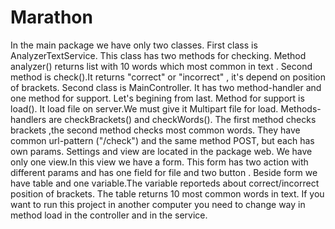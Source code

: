 # Marathon
In the main package we have only two classes.
First class is AnalyzerTextService. This class has two methods for checking.
Method analyzer() returns list with 10 words which most common in text . 
Second method is check().It returns "correct" or "incorrect" , it's depend on position of brackets.
Second class is MainController.
It has two method-handler and one method for support. Let's begining from last. 
Method for support is load(). It load file on server.We must give it Multipart file for load.
Methods-handlers are checkBrackets() and checkWords(). The first method checks brackets ,the second method checks most common words. 
They have common url-pattern ("/check") and the same method POST, but each has own params.
Settings and view are located in the package web. We have only one view.In this view we have a form. 
This form has two action with different params and has one field for file and two button . 
Beside form we have table and one variable.The variable reporteds about correct/incorrect position of brackets.
The table returns 10 most common words in text.
If you want to run this project in another computer you need to change way in method load in the controller and in the service.
